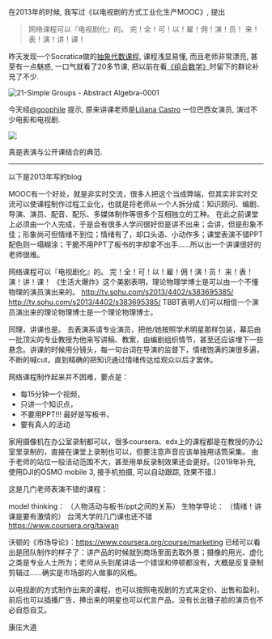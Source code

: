 <!--
.. title: 以电视剧的方式工业化生产MOOC
.. slug: Industrial_production_of_MOOC_as_TV_series
.. date: 2019-9-1 12:00 UTC+08:00
.. tags: 
.. category: 
.. link:
.. description:
.. type: text
-->


在2013年的时候, 我写过《以电视剧的方式工业化生产MOOC》, 提出

> 网络课程可以『电视剧化』的。
> 完！全！可！以！雇！佣！演！员！ 来！表！演！讲！课！

昨天发现一个Socratica做的[抽象代数课程](https://www.youtube.com/playlist?list=PLi01XoE8jYoi3SgnnGorR_XOW3IcK-TP6), 课程浅显易懂, 而且老师非常漂亮, 甚至有一点魅惑, 一口气就看了20多节课, 把以前在看[《组合数学》](http://www.xuetangx.com/courses/course-v1:TsinghuaX+60240013X+sp/about)时留下的群论补充了不少. 

![21-Simple Groups - Abstract Algebra-0001](https://i.loli.net/2019/09/01/oaVRWPjQp4tAkbf.png)

今天经[@goophile](https://twitter.com/goophile/status/1168011061825425409) 提示, 原来讲课老师是[Liliana Castro](https://en.wikipedia.org/wiki/Liliana_Castro) 一位巴西女演员, 演过不少电影和电视剧. 

![](https://upload.wikimedia.org/wikipedia/commons/thumb/9/9e/Liliana_Castro01.jpg/640px-Liliana_Castro01.jpg)

真是表演与公开课结合的典范.

<!-- TEASER_END -->
----

以下是2013年写的blog

MOOC有一个好处，就是非实时交流，很多人把这个当成弊端，但其实非实时交流可以使课程制作过程工业化，也就是将老师从一个人拆分成：知识顾问、编剧、导演、演员、配音、配乐、多媒体制作等很多个互相独立的工种。
在此之前课堂上必须由一个人完成，于是会有很多人学问很好但是讲不出来；会讲，但是形象不佳；形象尚可但情绪不到位；情绪有了，却口头语、小动作多；课堂表演不错PPT配色则一塌糊涂；干脆不用PPT了板书的字却拿不出手……所以出一个讲课很好的老师很难。

网络课程可以『电视剧化』的。
完！全！可！以！雇！佣！演！员！ 来！表！演！讲！课！
《生活大爆炸》这个美剧表明，理论物理学博士是可以由一个不懂物理的演员演出来的。
http://tv.sohu.com/s2013/4402/s383695385/
http://tv.sohu.com/s2013/4402/s383695385/
TBBT表明人们可以相信一个演员演出来的理论物理博士是一个理论物理博士。

同理，讲课也是。
去表演系请专业演员，把他/她按照学术明星那样包装，幕后由一批顶尖的专业教授为他来写讲稿、教案，由编剧组织情节，甚至还应该埋下一些悬念。讲课的时候用分镜头，每一句台词在导演的监督下，情绪饱满的演很多遍，不断的喊cut，直到精确的把知识通过情绪传达给观众以后才罢休。

网络课程制作起来并不困难，要点是：
* 每15分钟一个视频，
* 只讲一个知识点，
* 不要用PPT!!! 最好是写板书，
* 要有真人的活动

家用摄像机在办公室录制都可以，很多coursera、edx上的课程都是在教授的办公室里录制的，直接在课堂上录制也可以，但要注意声音应该单独用话筒采集。
由于老师的站位一般活动范围不大，甚至用单反录制效果还会更好。(2019年补充, 使用DJI的OSMO mobile 3, 接手机拍摄, 可以自动跟踪, 效果不错.)

这是几门老师表演不错的课程：

model thinking：
（人物活动与板书/ppt之间的关系）
生物学导论：
（情绪！讲课是要有激情的）
台湾大学的几门课也还不错
https://www.coursera.org/taiwan

沃顿的《市场导论》：https://www.coursera.org/course/marketing
已经可以看出是团队制作的样子了：讲产品的时候就到商场里面去取外景；摄像的用光、虚化之类是专业人士所为；老师从头到尾讲话一个错误和停顿都没有，大概是反复录制剪辑过……确实是市场部的人做事的风格。

以电视剧的方式制作出来的课程，也可以按照电视剧的方式来定价、出售和盈利，前后也可以插播广告，捧出来的明星也可以代言产品，没有长出锥子脸的演员也不必自怨自艾。

康庄大道